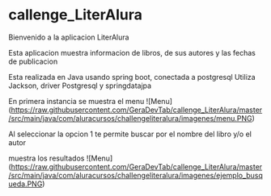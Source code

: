 # callenge_LiterAlura
Bienvenido a la aplicacion LiterAlura

Esta aplicacion muestra informacion de libros, de sus autores y las fechas de publicacion

Esta realizada en Java usando spring boot, conectada a postgresql
Utiliza Jackson, driver Postgresql y springdatajpa

En primera instancia se muestra el menu
<span>![</span><span>Menu</span><span>]</span><span>(</span><span>https://raw.githubusercontent.com/GeraDevTab/callenge_LiterAlura/master/src/main/java/com/aluracursos/challengeliteralura/imagenes/menu.PNG</span><span>)</span>

Al seleccionar la opcion 1 te permite buscar por el nombre del libro y/o el autor

muestra los resultados
<span>![</span><span>Menu</span><span>]</span><span>(</span><span>https://raw.githubusercontent.com/GeraDevTab/callenge_LiterAlura/master/src/main/java/com/aluracursos/challengeliteralura/imagenes/ejemplo_busqueda.PNG</span><span>)</span>


